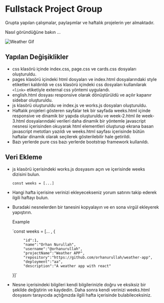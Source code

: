 # Fullstack Project Group

Grupta yapılan çalışmalar, paylaşımlar ve haftalık projelerin yer almaktadır.

Nasıl göründüğüne bakın ...

![Weather Gif](assets/img/fulstack.gif)


## Yapılan Değişiklikler
- css klasörü içinde index.css, page.css ve cards.css dosyaları oluşturuldu.
- pages klasörü içindeki html dosyaları ve index.html dosyalarındaki style etiketleri kaldırıldı ve css klasörü içindeki css dosyaları kullanılarak `<link>` etiketiyle external css yöntemi uygulandı.
- english.html dosyası responsive olarak dönüştürüldü ve açılır kapanır sidebar oluşturuldu.
- js klasörü oluşturuldu ve index.js ve works.js dosyaları oluşturuldu.
- Haftalık projeleri gösteren sayfalar tek bir sayfada weeks.html içinde responsive ve dinamik bir yapıda oluşturuldu ve week-2.html ile week-3.html dosyalarındaki verileri daha dinamik bir yöntemle javascript nesnesi içerisinden okuyarak html elementleri oluşturup ekrana basan javascript metotları yazıldı ve weeks.html sayfası içerisinde bütün haftalar dinamik olarak seçilerek gösterilebilir hale getirildi.
- Bazı yerlerde pure css bazı yerlerde bootstrap framework kullanıldı.

## Veri Ekleme

- js klasörü içerisindeki works.js dosyasını açın ve içerisinde weeks dizisini bulun.
  
  `const weeks = [...]`

 - Hangi hafta içerisine verinizi ekleyecekseniz yorum satırını takip ederek ilgili haftayı bulun.
 - Buradaki nesnelerden bir tanesini kopyalayın ve en sona virgül ekleyerek yapıştırın.
  
    Example

   `const weeks = [... ,
   {
       
            "id":1,
            "name":"Orhan Nurullah",
            "username":"@orhanurullah",
            "projectName":"Weather APP",
            "repository":"https://github.com/orhanurullah/weather-app",
            "deployment":"aa",
            "description":"A weather app with react"
    }]`

- Nesne içerisindeki bilgileri kendi bilgilerinizle doğru ve eksiksiz bir şekilde değiştirin ve kaydedin. Daha sonra kendi verinizi weeks.html dosyasını tarayıcıda açtığınızda ilgili hafta içerisinde bulabileceksiniz.
  